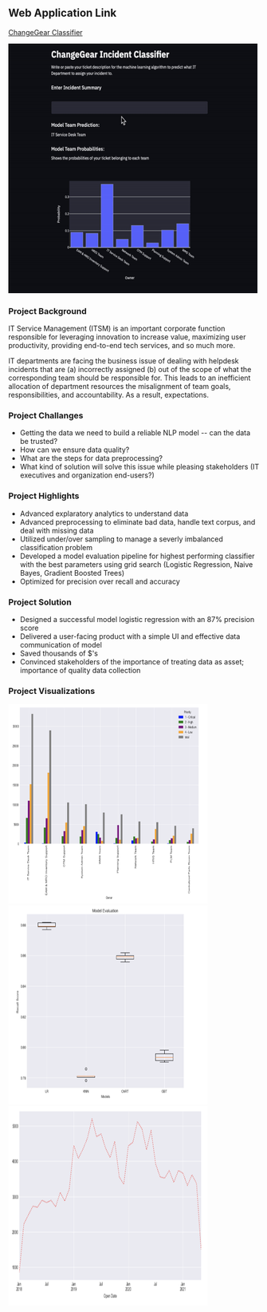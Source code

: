 ## Web Application Link
[ChangeGear Classifier](https://changegear-classifier.herokuapp.com/)

<img src="https://github.com/jnlinao/penguin/blob/main/images/ezgif-2-a319a8f70d50.gif" width="500" height="500" />


### Project Background

IT Service Management (ITSM) is an important corporate function responsible for leveraging innovation to increase value, maximizing user productivity, providing end-to-end tech services, and so much more.

IT departments are facing the business issue of dealing with helpdesk incidents that are (a) incorrectly assigned (b) out of the scope of what the corresponding team should be responsible for. This leads to an inefficient allocation of department resources the misalignment of team goals, responsibilities, and accountability. As a result, expectations.




### Project Challanges
* Getting the data we need to build a reliable NLP model -- can the data be trusted? 
* How can we ensure data quality?
* What are the steps for data preprocessing?
* What kind of solution will solve this issue while pleasing stakeholders (IT executives and organization end-users?)


### Project Highlights

* Advanced explaratory analytics to understand data
* Advanced preprocessing to eliminate bad data, handle text corpus, and deal with missing data
* Utilized under/over sampling to manage a severly imbalanced classification problem
* Developed a model evaluation pipeline for highest performing classifier with the best parameters using grid search (Logistic Regression, Naive Bayes, Gradient Boosted Trees)
* Optimized for precision over recall and accuracy

### Project Solution

* Designed a successful model logistic regression with an 87% precision score
* Delivered a user-facing product with a simple UI and effective data communication of model
* Saved thousands of $'s 
* Convinced stakeholders of the importance of treating data as asset; importance of quality data collection

### Project Visualizations
<img src="/images/it_teams.png" width="400" height="400">
<img src="/images/model_eval.png" width="400" height="400">
<img src="/images/time_series.png" width="400" height="400">


